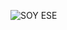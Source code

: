 


![SOY ESE](https://imgs.search.brave.com/Gqs1A_daMbvokXN8PkD8W-qFD5lcA7Vy-keVZyqqga0/rs:fit:860:0:0:0/g:ce/aHR0cHM6Ly9tZWRp/YS50ZW5vci5jb20v/M0NMUmJPRzltTVVB/QUFBTS9jbG93bi5n/aWY.gif)


<!---
Nikoloog/Nikoloog is a ✨ special ✨ repository because its `README.md` (this file) appears on your GitHub profile.
You can click the Preview link to take a look at your changes.
--->
